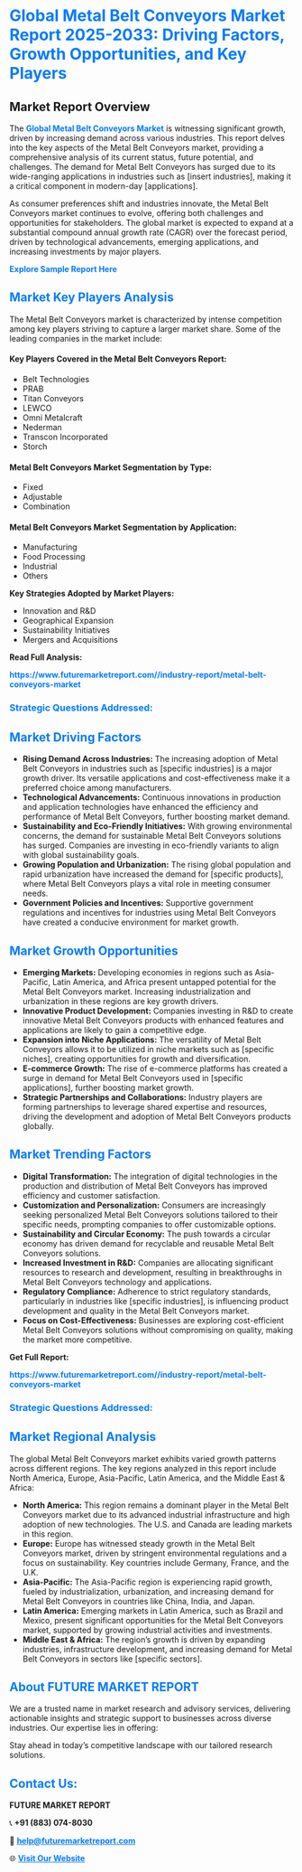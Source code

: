 <h1 style="color: #007BFF;">Global Metal Belt Conveyors Market Report 2025-2033: Driving Factors, Growth Opportunities, and Key Players</h1>

<section id="overview">
<h2>Market Report Overview</h2>
<p>The <a href="https://www.futuremarketreport.com//industry-report/metal-belt-conveyors-market" style="color: #007BFF; text-decoration: none;"><strong>Global Metal Belt Conveyors Market</strong></a> is witnessing significant growth, driven by increasing demand across various industries. This report delves into the key aspects of the Metal Belt Conveyors market, providing a comprehensive analysis of its current status, future potential, and challenges. The demand for Metal Belt Conveyors has surged due to its wide-ranging applications in industries such as [insert industries], making it a critical component in modern-day [applications].</p>
<p>As consumer preferences shift and industries innovate, the Metal Belt Conveyors market continues to evolve, offering both challenges and opportunities for stakeholders. The global market is expected to expand at a substantial compound annual growth rate (CAGR) over the forecast period, driven by technological advancements, emerging applications, and increasing investments by major players.</p>
</section>

<section id="overview">
<p><a href="https://www.futuremarketreport.com//request-sample/reportId=92507" style="color: #007BFF; text-decoration: none;"><strong>Explore Sample Report Here</strong></a></p>
</section>

<section id="key-players">
<h2 style="color: #007BFF;">Market Key Players Analysis</h2>
<p>The Metal Belt Conveyors market is characterized by intense competition among key players striving to capture a larger market share. Some of the leading companies in the market include:</p>
<h4>Key Players Covered in the Metal Belt Conveyors Report:</h4>
<ul><li>Belt Technologies</li><li>PRAB</li><li>Titan Conveyors</li><li>LEWCO</li><li>Omni Metalcraft</li><li>Nederman</li><li>Transcon Incorporated</li><li>Storch</li></ul>
<h4>Metal Belt Conveyors Market Segmentation by Type:</h4>
<ul><li>Fixed</li><li>Adjustable</li><li>Combination</li></ul>

<h4>Metal Belt Conveyors Market Segmentation by Application:</h4>
<ul><li>Manufacturing</li><li>Food Processing</li><li>Industrial</li><li>Others</li></ul>
<p><strong>Key Strategies Adopted by Market Players:</strong></p>
<ul>
<li>Innovation and R&D</li>
<li>Geographical Expansion</li>
<li>Sustainability Initiatives</li>
<li>Mergers and Acquisitions</li>
</ul>
</section>

<section>
<p><strong>Read Full Analysis: </strong></p><a href="https://www.futuremarketreport.com//industry-report/metal-belt-conveyors-market" style="color: #007BFF; text-decoration: none;"><strong>https://www.futuremarketreport.com//industry-report/metal-belt-conveyors-market</strong></a>
<h3 style="color: #007BFF;">Strategic Questions Addressed:</h3>
</section>

<section id="driving-factors">
<h2 style="color: #007BFF;">Market Driving Factors</h2>
<ul>
<li><strong>Rising Demand Across Industries:</strong> The increasing adoption of Metal Belt Conveyors in industries such as [specific industries] is a major growth driver. Its versatile applications and cost-effectiveness make it a preferred choice among manufacturers.</li>
<li><strong>Technological Advancements:</strong> Continuous innovations in production and application technologies have enhanced the efficiency and performance of Metal Belt Conveyors, further boosting market demand.</li>
<li><strong>Sustainability and Eco-Friendly Initiatives:</strong> With growing environmental concerns, the demand for sustainable Metal Belt Conveyors solutions has surged. Companies are investing in eco-friendly variants to align with global sustainability goals.</li>
<li><strong>Growing Population and Urbanization:</strong> The rising global population and rapid urbanization have increased the demand for [specific products], where Metal Belt Conveyors plays a vital role in meeting consumer needs.</li>
<li><strong>Government Policies and Incentives:</strong> Supportive government regulations and incentives for industries using Metal Belt Conveyors have created a conducive environment for market growth.</li>
</ul>
</section>

<section id="growth-opportunities">
<h2 style="color: #007BFF;">Market Growth Opportunities</h2>
<ul>
<li><strong>Emerging Markets:</strong> Developing economies in regions such as Asia-Pacific, Latin America, and Africa present untapped potential for the Metal Belt Conveyors market. Increasing industrialization and urbanization in these regions are key growth drivers.</li>
<li><strong>Innovative Product Development:</strong> Companies investing in R&D to create innovative Metal Belt Conveyors products with enhanced features and applications are likely to gain a competitive edge.</li>
<li><strong>Expansion into Niche Applications:</strong> The versatility of Metal Belt Conveyors allows it to be utilized in niche markets such as [specific niches], creating opportunities for growth and diversification.</li>
<li><strong>E-commerce Growth:</strong> The rise of e-commerce platforms has created a surge in demand for Metal Belt Conveyors used in [specific applications], further boosting market growth.</li>
<li><strong>Strategic Partnerships and Collaborations:</strong> Industry players are forming partnerships to leverage shared expertise and resources, driving the development and adoption of Metal Belt Conveyors products globally.</li>
</ul>
</section>

<section id="trending-factors">
<h2 style="color: #007BFF;">Market Trending Factors</h2>
<ul>
<li><strong>Digital Transformation:</strong> The integration of digital technologies in the production and distribution of Metal Belt Conveyors has improved efficiency and customer satisfaction.</li>
<li><strong>Customization and Personalization:</strong> Consumers are increasingly seeking personalized Metal Belt Conveyors solutions tailored to their specific needs, prompting companies to offer customizable options.</li>
<li><strong>Sustainability and Circular Economy:</strong> The push towards a circular economy has driven demand for recyclable and reusable Metal Belt Conveyors solutions.</li>
<li><strong>Increased Investment in R&D:</strong> Companies are allocating significant resources to research and development, resulting in breakthroughs in Metal Belt Conveyors technology and applications.</li>
<li><strong>Regulatory Compliance:</strong> Adherence to strict regulatory standards, particularly in industries like [specific industries], is influencing product development and quality in the Metal Belt Conveyors market.</li>
<li><strong>Focus on Cost-Effectiveness:</strong> Businesses are exploring cost-efficient Metal Belt Conveyors solutions without compromising on quality, making the market more competitive.</li>
</ul>
</section>

<section>
<p><strong>Get Full Report: </strong></p><a href="https://www.futuremarketreport.com//industry-report/metal-belt-conveyors-market" style="color: #007BFF; text-decoration: none;"><strong>https://www.futuremarketreport.com//industry-report/metal-belt-conveyors-market</strong></a>
<h3 style="color: #007BFF;">Strategic Questions Addressed:</h3>
</section>


<section id="regional-analysis">
<h2 style="color: #007BFF;">Market Regional Analysis</h2>
<p>The global Metal Belt Conveyors market exhibits varied growth patterns across different regions. The key regions analyzed in this report include North America, Europe, Asia-Pacific, Latin America, and the Middle East & Africa:</p>
<ul>
<li><strong>North America:</strong> This region remains a dominant player in the Metal Belt Conveyors market due to its advanced industrial infrastructure and high adoption of new technologies. The U.S. and Canada are leading markets in this region.</li>
<li><strong>Europe:</strong> Europe has witnessed steady growth in the Metal Belt Conveyors market, driven by stringent environmental regulations and a focus on sustainability. Key countries include Germany, France, and the U.K.</li>
<li><strong>Asia-Pacific:</strong> The Asia-Pacific region is experiencing rapid growth, fueled by industrialization, urbanization, and increasing demand for Metal Belt Conveyors in countries like China, India, and Japan.</li>
<li><strong>Latin America:</strong> Emerging markets in Latin America, such as Brazil and Mexico, present significant opportunities for the Metal Belt Conveyors market, supported by growing industrial activities and investments.</li>
<li><strong>Middle East & Africa:</strong> The region’s growth is driven by expanding industries, infrastructure development, and increasing demand for Metal Belt Conveyors in sectors like [specific sectors].</li>
</ul>
</section>

<footer>
<h2 style="color: #007BFF;">About FUTURE MARKET REPORT</h2>
<p>We are a trusted name in market research and advisory services, delivering actionable insights and strategic support to businesses across diverse industries. Our expertise lies in offering:</p>

<p>Stay ahead in today’s competitive landscape with our tailored research solutions.</p>

<h2 style="color: #007BFF;">Contact Us:</h2>
<p><strong>FUTURE MARKET REPORT</strong></p>
<p>📞 <strong>+91 (883) 074-8030</strong></p>
<p>📧 <strong><a href="mailto:help@futuremarketreport.com" style="color: #007BFF;">help@futuremarketreport.com</a></strong></p>
<p>🌐 <strong><a href="https://www.futuremarketreport.com/" style="color: #007BFF;">Visit Our Website</a></strong></p>
</footer>